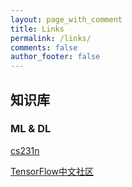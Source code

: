 ```yaml
---
layout: page_with_comment
title: Links
permalink: /links/
comments: false
author_footer: false
---
```

## 知识库
### ML & DL

[cs231n](http://cs231n.github.io/)

[TensorFlow中文社区](http://www.tensorfly.cn/index.html)
